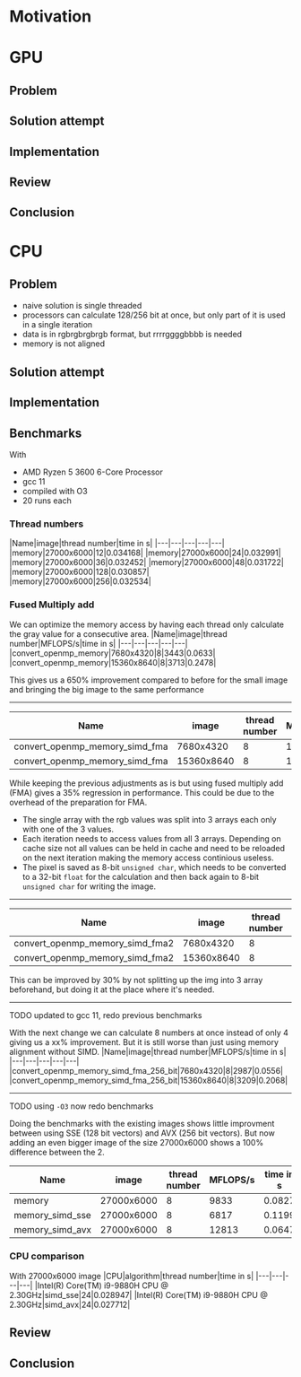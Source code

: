 

# Motivation

# GPU

## Problem

## Solution attempt

## Implementation

## Review

## Conclusion

# CPU
## Problem
- naive solution is single threaded
- processors can calculate 128/256 bit at once, but only part of it is used in a single iteration
- data is in rgbrgbrgbrgb format, but rrrrggggbbbb is needed
- memory is not aligned

## Solution attempt


## Implementation

## Benchmarks
With 
- AMD Ryzen 5 3600 6-Core Processor 
- gcc 11
- compiled with O3
- 20 runs each

### Thread numbers

|Name|image|thread number|time in s|
|---|---|---|---|---|
|memory|27000x6000|12|0.034168|
|memory|27000x6000|24|0.032991|
|memory|27000x6000|36|0.032452|
|memory|27000x6000|48|0.031722|
|memory|27000x6000|128|0.030857|
|memory|27000x6000|256|0.032534|

### Fused Multiply add

We can optimize the memory access by having each thread only calculate the gray value for a consecutive area.
|Name|image|thread number|MFLOPS/s|time in s|
|---|---|---|---|---|
|convert_openmp_memory|7680x4320|8|3443|0.0633|
|convert_openmp_memory|15360x8640|8|3713|0.2478|

This gives us a 650% improvement compared to before for the small image and bringing the big image to the same performance

---

|Name|image|thread number|MFLOPS/s|time in s|
|---|---|---|---|---|
|convert_openmp_memory_simd_fma|7680x4320|8|1710|0.0975|
|convert_openmp_memory_simd_fma|15360x8640|8|1790|0.3711|

While keeping the previous adjustments as is but using fused multiply add (FMA) gives a 35% regression in performance.
This could be due to the overhead of the preparation for FMA.
- The single array with the rgb values was split into 3 arrays each only with one of the 3 values.
- Each iteration needs to access values from all 3 arrays. Depending on cache size not all values can be held in cache and need to be reloaded on the next iteration making the memory access continious useless.
- The pixel is saved as 8-bit `unsigned char`, which needs to be converted to a 32-bit `float` for the calculation and then back again to 8-bit `unsigned char` for writing the image.

---

|Name|image|thread number|MFLOPS/s|time in s|
|---|---|---|---|---|
|convert_openmp_memory_simd_fma2|7680x4320|8|2204|0.0754|
|convert_openmp_memory_simd_fma2|15360x8640|8|2353|0.2821|

This can be improved by 30% by not splitting up the img into 3 array beforehand, but doing it at the place where it's needed.

---
TODO updated to gcc 11, redo previous benchmarks

With the next change we can calculate 8 numbers at once instead of only 4 giving us a xx% improvement. But it is still worse than just using memory alignment without SIMD.
|Name|image|thread number|MFLOPS/s|time in s|
|---|---|---|---|---|
|convert_openmp_memory_simd_fma_256_bit|7680x4320|8|2987|0.0556|
|convert_openmp_memory_simd_fma_256_bit|15360x8640|8|3209|0.2068|

----

TODO using `-O3` now redo benchmarks

Doing the benchmarks with the existing images shows little improvment between using SSE (128 bit vectors) and AVX (256 bit vectors).
But now adding an even bigger image of the size 27000x6000 shows a 100% difference between the 2.

|Name|image|thread number|MFLOPS/s|time in s|
|---|---|---|---|---|
|memory|27000x6000|8|9833|0.0827|
|memory_simd_sse|27000x6000|8|6817|0.1199|
|memory_simd_avx|27000x6000|8|12813|0.0647|


### CPU comparison
With 27000x6000 image
|CPU|algorithm|thread number|time in s|
|---|---|---|---|
|Intel(R) Core(TM) i9-9880H CPU @ 2.30GHz|simd_sse|24|0.028947|
|Intel(R) Core(TM) i9-9880H CPU @ 2.30GHz|simd_avx|24|0.027712|

## Review

## Conclusion